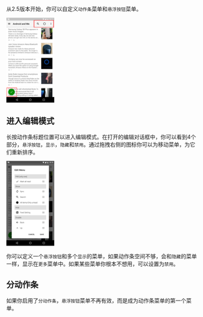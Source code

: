从2.5版本开始，你可以自定义`动作条`菜单和`悬浮按钮`菜单。

<img src="https://github.com/seazon/FeedMe/blob/main/doc/en/imgs/customize_menus_1.png" width="25%" height="25%" />

## 进入编辑模式
长按动作条标题位置可以进入编辑模式。在打开的编辑对话框中，你可以看到4个部分，`悬浮按钮`，`显示`，`隐藏`和`禁用`。通过拖拽右侧的图标你可以为移动菜单，为它们重新排序。

<img src="https://github.com/seazon/FeedMe/blob/main/doc/en/imgs/customize_menus_2.png" width="25%" height="25%" />

你可以定义一个`悬浮按钮`和多个`显示`的菜单，如果动作条空间不够，会和`隐藏`的菜单一样，显示在`更多`菜单中。如果某些菜单你根本不想用，可以设置为`禁用`。

## 分动作条
如果你启用了`分动作条`，`悬浮按钮`菜单不再有效，而是成为动作条菜单的第一个菜单。

